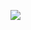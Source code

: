 <!-- [![Top Langs](https://github-readme-stats.vercel.app/api/top-langs/?username=Old-Second)](https://github.com/anuraghazra/github-readme-stats) -->
![](https://github-readme-stats.vercel.app/api/wakatime?username=OldSecond&api_domain=wakapi.dev&bg_color=2D3748&title_color=2F855A&icon_color=2F855A&text_color=ffffff&custom_title=Wakapi%20Week%20Stats&layout=compact)
<!-- ### Hi there 👋 -->

<!--
**Old-Second/Old-Second** is a ✨ _special_ ✨ repository because its `README.md` (this file) appears on your GitHub profile.

Here are some ideas to get you started:

- 🔭 I’m currently working on ...
- 🌱 I’m currently learning ...
- 👯 I’m looking to collaborate on ...
- 🤔 I’m looking for help with ...
- 💬 Ask me about ...
- 📫 How to reach me: ...
- 😄 Pronouns: ...
- ⚡ Fun fact: ...
-->
